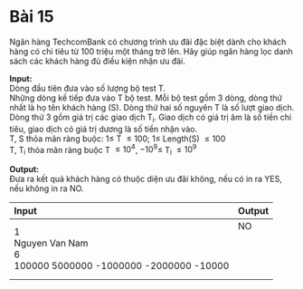 # Bài 15
Ngân hàng TechcomBank có chương trình ưu đãi đặc biệt dành cho khách hàng có chi tiêu từ 100 triệu một tháng trở lên. Hãy giúp ngân hàng lọc danh sách các khách hàng đủ điều kiện nhận ưu đãi.

**Input:** <br />
Dòng đầu tiên đưa vào số lượng bộ test T. <br />
Những dòng kế tiếp đưa vào T bộ test. Mỗi bộ test gồm 3 dòng, dòng thứ nhất là họ tên khách hàng (S). Dòng thứ hai số nguyên T là số lượt giao dịch. Dòng thứ 3 gồm giá trị các giao dịch T<sub>i</sub>. Giao dịch có giá trị âm là số tiền chi tiêu, giao dịch có giá trị dương là số tiền nhận vào. <br />
T, S thỏa mãn ràng buộc: $1 \leqslant$ T $\leqslant 100$; $1 \leqslant$ Length(S) $\leqslant 100$ <br />
T, T<sub>i</sub> thỏa mãn ràng buộc T $\leq 10^4$, $-10^9 \leq$ T<sub>i</sub> $\leq 10^9$

**Output:** <br />
Đưa ra kết quả khách hàng có thuộc diện ưu đãi không, nếu có in ra YES, nếu không in ra NO. <br />

|Input|Output|
|:---|:---|
|1<br>Nguyen Van Nam<br>6<br>100000 5000000 -1000000 -2000000 -10000|NO<br><br><br><br><br>|
